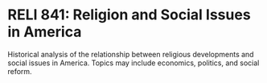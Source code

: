 # RELI 841: Religion and Social Issues in America

Historical analysis of the relationship between religious developments and social issues in America. Topics may include economics, politics, and social reform.